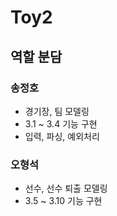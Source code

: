 # Toy2

## 역할 분담

### 송정호
* 경기장, 팀 모델링
* 3.1 ~ 3.4 기능 구현
* 입력, 파싱, 예외처리


### 오형석
* 선수, 선수 퇴출 모델링
* 3.5 ~ 3.10 기능 구현

  
